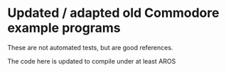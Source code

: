 
# Updated / adapted old Commodore example programs #

These are not automated tests, but are good references.

The code here is updated to compile under at least AROS
